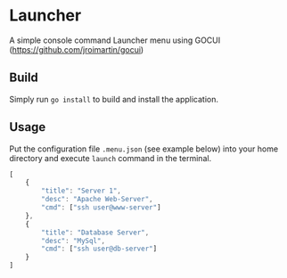 # Launcher
A simple console command Launcher menu using GOCUI (https://github.com/jroimartin/gocui)

## Build
Simply run `go install` to build and install the application.

## Usage
Put the configuration file `.menu.json` (see example below) into your home directory and execute `launch` command in the terminal.
 
```javascript
[
    {
        "title": "Server 1",
        "desc": "Apache Web-Server",
        "cmd": ["ssh user@www-server"]
    },
    {
        "title": "Database Server",
        "desc": "MySql",
        "cmd": ["ssh user@db-server"]
    }
]
```

